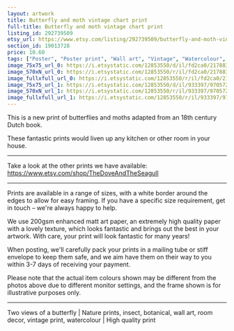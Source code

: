```yaml
---
layout: artwork
title: Butterfly and moth vintage chart print
full-title: Butterfly and moth vintage chart print
listing_id: 292739509
etsy_url: https://www.etsy.com/listing/292739509/butterfly-and-moth-vintage-chart-print?utm_source=ds&utm_medium=api&utm_campaign=api
section_id: 19013728
price: 10.60
tags: ["Poster", "Poster print", "Wall art", "Vintage", "Watercolour", "Nature", "Botanical art", "Wildlife", "Butterfly", "Nature print", "Butterfly print", "Butterfly art", "High quality print"]
image_75x75_url_0: https://i.etsystatic.com/12853550/d/il/fd2ca0/2178837490/il_75x75.2178837490_r6ks.jpg?version=0
image_570xN_url_0: https://i.etsystatic.com/12853550/r/il/fd2ca0/2178837490/il_570xN.2178837490_r6ks.jpg
image_fullxfull_url_0: https://i.etsystatic.com/12853550/r/il/fd2ca0/2178837490/il_fullxfull.2178837490_r6ks.jpg
image_75x75_url_1: https://i.etsystatic.com/12853550/d/il/933397/970572222/il_75x75.970572222_ggd8.jpg?version=0
image_570xN_url_1: https://i.etsystatic.com/12853550/r/il/933397/970572222/il_570xN.970572222_ggd8.jpg
image_fullxfull_url_1: https://i.etsystatic.com/12853550/r/il/933397/970572222/il_fullxfull.970572222_ggd8.jpg
---
```

This is a new print of butterflies and moths adapted from an 18th century Dutch book.

These fantastic prints would liven up any kitchen or other room in your house. 

---

Take a look at the other prints we have available:
https://www.etsy.com/shop/TheDoveAndTheSeagull

---

Prints are available in a range of sizes, with a white border around the edges to allow for easy framing. If you have a specific size requirement, get in touch – we&#39;re always happy to help.

We use 200gsm enhanced matt art paper, an extremely high quality paper with a lovely texture, which looks fantastic and brings out the best in your artwork. With care, your print will look fantastic for many years!

When posting, we&#39;ll carefully pack your prints in a mailing tube or stiff envelope to keep them safe, and we aim have them on their way to you within 3-7 days of receiving your payment.

Please note that the actual item colours shown may be different from the photos above due to different monitor settings, and the frame shown is for illustrative purposes only.

---

Two views of a butterfly | Nature prints, insect, botanical, wall art, room decor, vintage print, watercolour | High quality print
